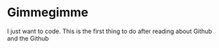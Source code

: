# Gimmegimme
I just want to code. This is the first thing to do after reading about Github and the Github
